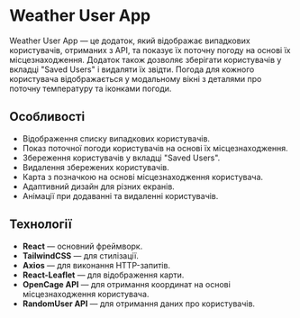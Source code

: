 # Weather User App

Weather User App — це додаток, який відображає випадкових користувачів, отриманих з API, та показує їх поточну погоду на основі їх місцезнаходження. Додаток також дозволяє зберігати користувачів у вкладці "Saved Users" і видаляти їх звідти. Погода для кожного користувача відображається у модальному вікні з деталями про поточну температуру та іконками погоди.

## Особливості

- Відображення списку випадкових користувачів.
- Показ поточної погоди користувачів на основі їх місцезнаходження.
- Збереження користувачів у вкладці "Saved Users".
- Видалення збережених користувачів.
- Карта з позначкою на основі місцезнаходження користувача.
- Адаптивний дизайн для різних екранів.
- Анімації при додаванні та видаленні користувачів.

## Технології

- **React** — основний фреймворк.
- **TailwindCSS** — для стилізації.
- **Axios** — для виконання HTTP-запитів.
- **React-Leaflet** — для відображення карти.
- **OpenCage API** — для отримання координат на основі місцезнаходження користувача.
- **RandomUser API** — для отримання даних про користувачів.
